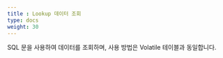 ```yaml
---
title : Lookup 데이터 조회
type: docs
weight: 30
---
```


SQL 문을 사용하여 데이터를 조회하며, 사용 방법은 Volatile 테이블과 동일합니다.

